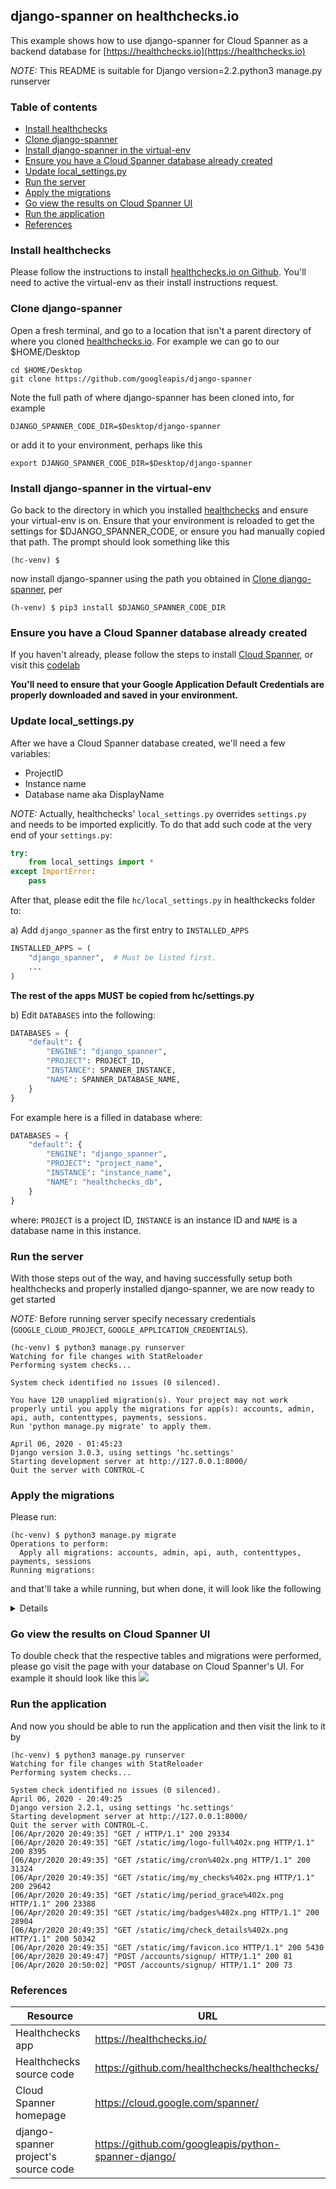 ## django-spanner on healthchecks.io

This example shows how to use django-spanner for Cloud Spanner as a backend database for [https://healthchecks.io](https://healthchecks.io)

*NOTE:* This README is suitable for Django version=2.2.python3 manage.py runserver

### Table of contents
- [Install healthchecks](#install-healthchecks)
- [Clone django-spanner](#clone-django-spanner)
- [Install django-spanner in the virtual-env](#install-django-spanner-in-the-virtual-env)
- [Ensure you have a Cloud Spanner database already created](#ensure-you-have-a-Cloud-Spanner-database-already-created)
- [Update local_settings.py](#update-local_settings.py)
- [Run the server](#run-the-server)
- [Apply the migrations](#apply-the-migrations)
- [Go view the results on Cloud Spanner UI](#go-view-the-results-on-Cloud-Spanner-UI)
- [Run the application](#run-the-application)
- [References](#references)

### Install healthchecks
Please follow the instructions to install [healthchecks.io on Github](https://github.com/healthchecks/healthchecks/).
You'll need to active the virtual-env as their install instructions request.

### Clone django-spanner
Open a fresh terminal, and go to a location that isn't a parent directory of where you cloned [healthchecks.io](#install-healthchecks).
For example we can go to our $HOME/Desktop
```shell
cd $HOME/Desktop
git clone https://github.com/googleapis/django-spanner
```

Note the full path of where django-spanner has been cloned into, for example
```shell
DJANGO_SPANNER_CODE_DIR=$Desktop/django-spanner
```
or add it to your environment, perhaps like this
```shell
export DJANGO_SPANNER_CODE_DIR=$Desktop/django-spanner
```

### Install django-spanner in the virtual-env
Go back to the directory in which you installed [healthchecks](#install-healthchecks) and ensure your virtual-env is on.
Ensure that your environment is reloaded to get the settings for $DJANGO_SPANNER_CODE, or ensure you had manually copied that path.
The prompt should look something like this
```shell
(hc-venv) $
```

now install django-spanner using the path you obtained in [Clone django-spanner](#clone-django-spanner), per

```shell
(h-venv) $ pip3 install $DJANGO_SPANNER_CODE_DIR
```

### Ensure you have a Cloud Spanner database already created
If you haven't already, please follow the steps to install [Cloud Spanner](https://cloud.google.com/spanner/docs/getting-started/set-up),
or visit this [codelab](https://opencensus.io/codelabs/spanner/#0)

**You'll need to ensure that your Google Application Default Credentials are properly downloaded and saved in your environment.**

### Update local_settings.py
After we have a Cloud Spanner database created, we'll need a few variables:
* ProjectID
* Instance name
* Database name aka DisplayName

_NOTE:_ Actually, healthchecks' `local_settings.py` overrides `settings.py
` and needs to be imported explicitly. To do that add such code at the very
 end of your `settings.py`:
 
```python
try:
    from local_settings import *
except ImportError:
    pass
```

After that, please edit the file `hc/local_settings.py` in healthckecks
 folder to: 

a) Add `django_spanner` as the first entry to `INSTALLED_APPS`
```python
INSTALLED_APPS = (
    "django_spanner",  # Must be listed first.
    ...
)
```
**The rest of the apps MUST be copied from hc/settings.py**


b) Edit `DATABASES` into the following:
```python
DATABASES = {
    "default": {
        "ENGINE": "django_spanner",
        "PROJECT": PROJECT_ID,
        "INSTANCE": SPANNER_INSTANCE,
        "NAME": SPANNER_DATABASE_NAME,
    }
}
```

For example here is a filled in database where:

```python
DATABASES = {
    "default": {
        "ENGINE": "django_spanner",
        "PROJECT": "project_name",
        "INSTANCE": "instance_name",
        "NAME": "healthchecks_db",
    }
}
```

where: `PROJECT` is a project ID, `INSTANCE` is an instance ID and `NAME` is
 a database name in this instance.

### Run the server
With those steps out of the way, and having successfully setup both healthchecks and properly installed django-spanner, we are now ready to get started

*NOTE:* Before running server specify necessary credentials
 (`GOOGLE_CLOUD_PROJECT`, `GOOGLE_APPLICATION_CREDENTIALS`). 

```shell
(hc-venv) $ python3 manage.py runserver
Watching for file changes with StatReloader
Performing system checks...

System check identified no issues (0 silenced).

You have 120 unapplied migration(s). Your project may not work properly until you apply the migrations for app(s): accounts, admin, api, auth, contenttypes, payments, sessions.
Run 'python manage.py migrate' to apply them.

April 06, 2020 - 01:45:23
Django version 3.0.3, using settings 'hc.settings'
Starting development server at http://127.0.0.1:8000/
Quit the server with CONTROL-C
```

### Apply the migrations
Please run:
```shell
(hc-venv) $ python3 manage.py migrate
Operations to perform:
  Apply all migrations: accounts, admin, api, auth, contenttypes, payments, sessions
Running migrations:
```

and that'll take a while running, but when done, it will look like the following

<details>

```shell
(hc-venv) $ python3 manage.py migrate
Operations to perform:
  Apply all migrations: accounts, admin, api, auth, contenttypes, payments, sessions
Running migrations:
  Applying contenttypes.0001_initial... OK
  Applying auth.0001_initial... OK
  Applying accounts.0001_initial... OK
  Applying accounts.0002_profile_ping_log_limit... OK
  Applying accounts.0003_profile_token... OK
  Applying accounts.0004_profile_api_key... OK
  Applying accounts.0005_auto_20160509_0801... OK
  Applying accounts.0006_profile_current_team... OK
  Applying accounts.0007_profile_check_limit... OK
  Applying accounts.0008_profile_bill_to... OK
  Applying accounts.0009_auto_20170714_1734... OK
  Applying accounts.0010_profile_team_limit... OK
  Applying accounts.0011_profile_sort... OK
  Applying accounts.0012_auto_20171014_1002... OK
  Applying accounts.0013_remove_profile_team_access_allowed... OK
  Applying accounts.0014_auto_20171227_1530... OK
  Applying accounts.0015_auto_20181029_1858... OK
  Applying accounts.0016_remove_profile_bill_to... OK
  Applying accounts.0017_auto_20190112_1426... OK
  Applying accounts.0018_auto_20190112_1426... OK
  Applying accounts.0019_project_badge_key... OK
  Applying accounts.0020_auto_20190112_1950... OK
  Applying accounts.0021_auto_20190112_2005... OK
  Applying accounts.0022_auto_20190114_0857... OK
  Applying accounts.0023_auto_20190117_1419... OK
  Applying accounts.0024_auto_20190119_1540... OK
  Applying accounts.0025_remove_member_team... OK
  Applying accounts.0026_auto_20190204_2042... OK
  Applying accounts.0027_profile_deletion_notice_date... OK
  Applying accounts.0028_auto_20191119_1346... OK
  Applying admin.0001_initial... OK
  Applying admin.0002_logentry_remove_auto_add... OK
  Applying admin.0003_logentry_add_action_flag_choices... OK
  Applying api.0001_initial... OK
  Applying api.0002_auto_20150616_0732... OK
  Applying api.0003_auto_20150616_1249... OK
  Applying api.0004_auto_20150616_1319... OK
  Applying api.0005_auto_20150630_2021... OK
  Applying api.0006_check_grace... OK
  Applying api.0007_ping... OK
  Applying api.0008_auto_20150801_1213... OK
  Applying api.0009_auto_20150801_1250... OK
  Applying api.0010_channel... OK
  Applying api.0011_notification... OK
  Applying api.0012_auto_20150930_1922... OK
  Applying api.0013_auto_20151001_2029... OK
  Applying api.0014_auto_20151019_2039... OK
  Applying api.0015_auto_20151022_1008... OK
  Applying api.0016_auto_20151030_1107... OK
  Applying api.0017_auto_20151117_1032... OK
  Applying api.0018_remove_ping_body... OK
  Applying api.0019_check_tags... OK
  Applying api.0020_check_n_pings... OK
  Applying api.0021_ping_n... OK
  Applying api.0022_auto_20160130_2042... OK
  Applying api.0023_auto_20160131_1919... OK
  Applying api.0024_auto_20160203_2227... OK
  Applying api.0025_auto_20160216_1214... OK
  Applying api.0026_auto_20160415_1824... OK
  Applying api.0027_auto_20161213_1059... OK
  Applying api.0028_auto_20170305_1907... OK
  Applying api.0029_auto_20170507_1251... OK
  Applying api.0030_check_last_ping_body... OK
  Applying api.0031_auto_20170509_1320... OK
  Applying api.0032_auto_20170608_1158... OK
  Applying api.0033_auto_20170714_1715... OK
  Applying api.0034_auto_20171227_1530... OK
  Applying api.0035_auto_20171229_2008... OK
  Applying api.0036_auto_20180116_2243... OK
  Applying api.0037_auto_20180127_1215... OK
  Applying api.0038_auto_20180318_1306... OK
  Applying api.0039_remove_check_last_ping_body... OK
  Applying api.0040_auto_20180517_1336... OK
  Applying api.0041_check_desc... OK
  Applying api.0042_auto_20181029_1522... OK
  Applying api.0043_channel_name... OK
  Applying api.0044_auto_20181120_2004... OK
  Applying api.0045_flip... OK
  Applying api.0046_auto_20181218_1245... OK
  Applying api.0047_auto_20181225_2315... OK
  Applying api.0048_auto_20190102_0737... OK
  Applying api.0049_auto_20190102_0743... OK
  Applying api.0050_ping_kind... OK
  Applying api.0051_auto_20190104_0908... OK
  Applying api.0052_auto_20190104_1122... OK
  Applying api.0053_check_subject... OK
  Applying api.0054_auto_20190112_1427... OK
  Applying api.0055_auto_20190112_1427... OK
  Applying api.0056_auto_20190114_0857... OK
  Applying api.0057_auto_20190118_1319... OK
  Applying api.0058_auto_20190312_1716... OK
  Applying api.0059_auto_20190314_1744... OK
  Applying api.0060_tokenbucket... OK
  Applying api.0061_webhook_values... OK
  Applying api.0062_auto_20190720_1350... OK
  Applying api.0063_auto_20190903_0901... OK
  Applying api.0064_auto_20191119_1346... OK
  Applying api.0065_auto_20191127_1240... OK
  Applying api.0066_channel_last_error... OK
  Applying api.0067_last_error_values... OK
  Applying api.0068_auto_20200117_1023... OK
  Applying api.0069_auto_20200117_1227... OK
  Applying contenttypes.0002_remove_content_type_name... OK
  Applying auth.0002_alter_permission_name_max_length... OK
  Applying auth.0003_alter_user_email_max_length... OK
  Applying auth.0004_alter_user_username_opts... OK
  Applying auth.0005_alter_user_last_login_null... OK
  Applying auth.0006_require_contenttypes_0002... OK
  Applying auth.0007_alter_validators_add_error_messages... OK
  Applying auth.0008_alter_user_username_max_length... OK
  Applying auth.0009_alter_user_last_name_max_length... OK
  Applying auth.0010_alter_group_name_max_length... OK
  Applying auth.0011_update_proxy_permissions... OK
  Applying payments.0001_initial... OK
  Applying payments.0002_subscription_plan_id... OK
  Applying payments.0003_subscription_address_id... OK
  Applying payments.0004_subscription_send_invoices... OK
  Applying payments.0005_subscription_plan_name... OK
  Applying payments.0006_subscription_invoice_email... OK
  Applying sessions.0001_initial... OK
```
</details>

### Go view the results on Cloud Spanner UI

To double check that the respective tables and migrations were performed, please go visit the page with your database on Cloud Spanner's UI.
For example it should look like this
![](/assets/healthchecks-db-overview.png)

### Run the application
And now you should be able to run the application and then visit the link to it by

```shell
(hc-venv) $ python3 manage.py runserver
Watching for file changes with StatReloader
Performing system checks...

System check identified no issues (0 silenced).
April 06, 2020 - 20:49:25
Django version 2.2.1, using settings 'hc.settings'
Starting development server at http://127.0.0.1:8000/
Quit the server with CONTROL-C.
[06/Apr/2020 20:49:35] "GET / HTTP/1.1" 200 29334
[06/Apr/2020 20:49:35] "GET /static/img/logo-full%402x.png HTTP/1.1" 200 8395
[06/Apr/2020 20:49:35] "GET /static/img/cron%402x.png HTTP/1.1" 200 31324
[06/Apr/2020 20:49:35] "GET /static/img/my_checks%402x.png HTTP/1.1" 200 29642
[06/Apr/2020 20:49:35] "GET /static/img/period_grace%402x.png HTTP/1.1" 200 23388
[06/Apr/2020 20:49:35] "GET /static/img/badges%402x.png HTTP/1.1" 200 28904
[06/Apr/2020 20:49:35] "GET /static/img/check_details%402x.png HTTP/1.1" 200 50342
[06/Apr/2020 20:49:35] "GET /static/img/favicon.ico HTTP/1.1" 200 5430
[06/Apr/2020 20:49:47] "POST /accounts/signup/ HTTP/1.1" 200 81
[06/Apr/2020 20:50:02] "POST /accounts/signup/ HTTP/1.1" 200 73
```

### References

Resource|URL
---|---
Healthchecks app|https://healthchecks.io/
Healthchecks source code|https://github.com/healthchecks/healthchecks/
Cloud Spanner homepage|https://cloud.google.com/spanner/
django-spanner project's source code|https://github.com/googleapis/python-spanner-django/
